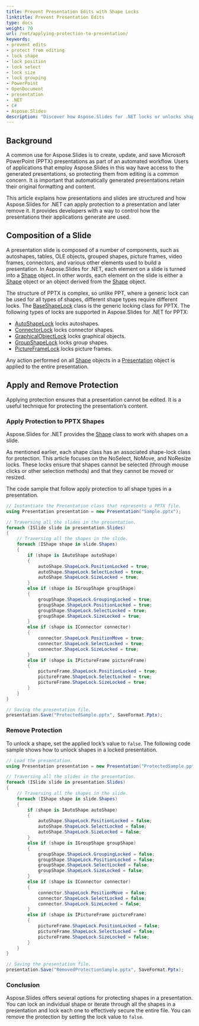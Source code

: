 ```yaml
---
title: Prevent Presentation Edits with Shape Locks
linktitle: Prevent Presentation Edits
type: docs
weight: 70
url: /net/applying-protection-to-presentation/
keywords:
- prevent edits
- protect from editing
- lock shape
- lock position
- lock select
- lock size
- lock grouping
- PowerPoint
- OpenDocument
- presentation
- .NET
- C#
- Aspose.Slides
description: "Discover how Aspose.Slides for .NET locks or unlocks shapes in PPT, PPTX and ODP files, securing presentations while allowing controlled edits and faster delivery."
---
```


## **Background**

A common use for Aspose.Slides is to create, update, and save Microsoft PowerPoint (PPTX) presentations as part of an automated workflow. Users of applications that employ Aspose.Slides in this way have access to the generated presentations, so protecting them from editing is a common concern. It is important that automatically generated presentations retain their original formatting and content.

This article explains how presentations and slides are structured and how Aspose.Slides for .NET can apply protection to a presentation and later remove it. It provides developers with a way to control how the presentations their applications generate are used.

## **Composition of a Slide**

A presentation slide is composed of a number of components, such as autoshapes, tables, OLE objects, grouped shapes, picture frames, video frames, connectors, and various other elements used to build a presentation. In Aspose.Slides for .NET, each element on a slide is turned into a [Shape](https://reference.aspose.com/slides/net/aspose.slides/shape/) object. In other words, each element on the slide is either a [Shape](https://reference.aspose.com/slides/net/aspose.slides/shape/) object or an object derived from the [Shape](https://reference.aspose.com/slides/net/aspose.slides/shape/) object.

The structure of PPTX is complex, so unlike PPT, where a generic lock can be used for all types of shapes, different shape types require different locks. The [BaseShapeLock](https://reference.aspose.com/slides/net/aspose.slides/baseshapelock/) class is the generic locking class for PPTX. The following types of locks are supported in Aspose.Slides for .NET for PPTX:

- [AutoShapeLock](https://reference.aspose.com/slides/net/aspose.slides/autoshapelock/) locks autoshapes.  
- [ConnectorLock](https://reference.aspose.com/slides/net/aspose.slides/connectorlock/) locks connector shapes.  
- [GraphicalObjectLock](https://reference.aspose.com/slides/net/aspose.slides/graphicalobjectlock/) locks graphical objects.  
- [GroupShapeLock](https://reference.aspose.com/slides/net/aspose.slides/groupshapelock/) locks group shapes.  
- [PictureFrameLock](https://reference.aspose.com/slides/net/aspose.slides/pictureframelock/) locks picture frames.  

Any action performed on all [Shape](https://reference.aspose.com/slides/net/aspose.slides/shape/) objects in a [Presentation](https://reference.aspose.com/slides/net/aspose.slides/presentation/) object is applied to the entire presentation.

## **Apply and Remove Protection**

Applying protection ensures that a presentation cannot be edited. It is a useful technique for protecting the presentation’s content.

### **Apply Protection to PPTX Shapes**

Aspose.Slides for .NET provides the [Shape](https://reference.aspose.com/slides/net/aspose.slides/shape/) class to work with shapes on a slide.

As mentioned earlier, each shape class has an associated shape-lock class for protection. This article focuses on the NoSelect, NoMove, and NoResize locks. These locks ensure that shapes cannot be selected (through mouse clicks or other selection methods) and that they cannot be moved or resized.

The code sample that follow apply protection to all shape types in a presentation.

```cs
// Instantiate the Presentation class that represents a PPTX file.
using Presentation presentation = new Presentation("Sample.pptx");

// Traversing all the slides in the presentation.
foreach (ISlide slide in presentation.Slides)
{
    // Traversing all the shapes in the slide.
    foreach (IShape shape in slide.Shapes)
    {
        if (shape is IAutoShape autoShape)
        {
            autoShape.ShapeLock.PositionLocked = true;
            autoShape.ShapeLock.SelectLocked = true;
            autoShape.ShapeLock.SizeLocked = true;
        }
        else if (shape is IGroupShape groupShape)
        {
            groupShape.ShapeLock.GroupingLocked = true;
            groupShape.ShapeLock.PositionLocked = true;
            groupShape.ShapeLock.SelectLocked = true;
            groupShape.ShapeLock.SizeLocked = true;
        }
        else if (shape is IConnector connector)
        {
            connector.ShapeLock.PositionMove = true;
            connector.ShapeLock.SelectLocked = true;
            connector.ShapeLock.SizeLocked = true;
        }
        else if (shape is IPictureFrame pictureFrame)
        {
            pictureFrame.ShapeLock.PositionLocked = true;
            pictureFrame.ShapeLock.SelectLocked = true;
            pictureFrame.ShapeLock.SizeLocked = true;
        }
    }
}

// Saving the presentation file.
presentation.Save("ProtectedSample.pptx", SaveFormat.Pptx);
```

### **Remove Protection**

To unlock a shape, set the applied lock’s value to `false`. The following code sample shows how to unlock shapes in a locked presentation.

```cs
// Load the presentation.
using Presentation presentation = new Presentation("ProtectedSample.pptx");

// Traversing all the slides in the presentation.
foreach (ISlide slide in presentation.Slides)
{
    // Traversing all the shapes in the slide.
    foreach (IShape shape in slide.Shapes)
    {
        if (shape is IAutoShape autoShape)
        {
            autoShape.ShapeLock.PositionLocked = false;
            autoShape.ShapeLock.SelectLocked = false;
            autoShape.ShapeLock.SizeLocked = false;
        }
        else if (shape is IGroupShape groupShape)
        {
            groupShape.ShapeLock.GroupingLocked = false;
            groupShape.ShapeLock.PositionLocked = false;
            groupShape.ShapeLock.SelectLocked = false;
            groupShape.ShapeLock.SizeLocked = false;
        }
        else if (shape is IConnector connector)
        {
            connector.ShapeLock.PositionMove = false;
            connector.ShapeLock.SelectLocked = false;
            connector.ShapeLock.SizeLocked = false;
        }
        else if (shape is IPictureFrame pictureFrame)
        {
            pictureFrame.ShapeLock.PositionLocked = false;
            pictureFrame.ShapeLock.SelectLocked = false;
            pictureFrame.ShapeLock.SizeLocked = false;
        }
    }
}

// Saving the presentation file.
presentation.Save("RemovedProtectionSample.pptx", SaveFormat.Pptx);
```

### **Conclusion**

Aspose.Slides offers several options for protecting shapes in a presentation. You can lock an individual shape or iterate through all the shapes in a presentation and lock each one to effectively secure the entire file. You can remove the protection by setting the lock value to `false`.
